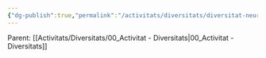 ```yaml
---
{"dg-publish":true,"permalink":"/activitats/diversitats/diversitat-neurologica/"}
---
```


Parent: [[Activitats/Diversitats/00_Activitat - Diversitats\|00_Activitat - Diversitats]]